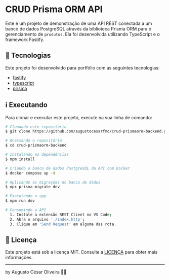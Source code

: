 # CRUD Prisma ORM API

Este é um projeto de demonstração de uma API REST conectada a um banco de dados PostgreSQL através da biblioteca Prisma ORM para o gerenciamento de `produtos`. Ela foi desenvolvida utilizando TypeScript e o framework Fastify.

## 🚀 Tecnologias

Este projeto foi desenvolvido para portfólio com as seguintes tecnologias:

- [fastify](https://fastify.dev/)
- [typescript](https://www.typescriptlang.org/)
- [prisma](https://www.prisma.io/)

## ℹ️ Executando

Para clonar e executar este projeto, execute na sua linha de comando:

```bash
# Clonando este repositório
$ git clone https://github.com/augustocesarfmo/crud-prismaorm-backend.git

# Acessando o repositório
$ cd crud-prismaorm-backend

# Instalando as dependências
$ npm install

# Criando o banco de dados PostgreSQL da API com Docker
$ docker compose up -d

# Aplicando as migrações no banco de dados
$ npx prisma migrate dev

# Executando o app
$ npm run dev

# Consumindo a API
  1. Instale a extensão REST Client no VS Code;
  2. Abra o arquivo './index.http';
  3. Clique em 'Send Request' em alguma das rota.
```

## 📝 Licença

Este projeto está sob a licença MIT. Consulte a [LICENÇA](https://github.com/augustocesarfmo/crud-prismaorm-backend/blob/main/LICENSE.md) para obter mais informações.

---

by Augusto César Oliveira 👐🏼
